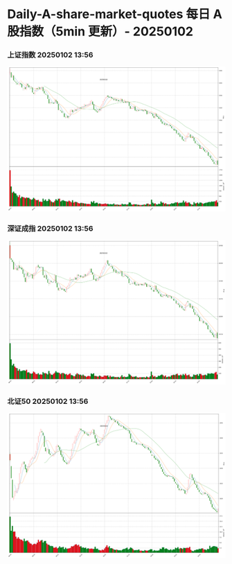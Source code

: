
# Daily-A-share-market-quotes 每日 A 股指数（5min 更新）- 20250102

### 上证指数 20250102 13:56
![](./fig/2025/1/20250102-sh000001.png)

### 深证成指 20250102 13:56
![](./fig/2025/1/20250102-sz399001.png)

### 北证50 20250102 13:56
![](./fig/2025/1/20250102-bj899050.png)
